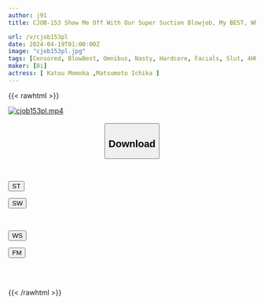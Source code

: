 ```yaml
---
author: j91
title: CJOB-153 Show Me Off With Our Super Suction Blowjob, My BEST, Who Was Sucked So Thickly That It Sucked All The Sperm Out Of Me

url: /v/cjob153pl
date: 2024-04-19T01:00:00Z
image: "cjob153pl.jpg"
tags: [Censored, BlowBest, Omnibus, Nasty, Hardcore, Facials, Slut, 4HR+, Kiss	]
maker: [Bi]
actress: [ Katou Momoka ,Matsumoto Ichika ]
---
```



{{< rawhtml >}}

<div class="video" data-videoid="pdeO12mw9YUzWQ">
    <a href="javascript:;">
        <img src="/v/cjob153pl/cjob153pl.jpg" width="WIDTH" height="HEIGHT" alt="cjob153pl.mp4" loading="lazy">
    </a>
</div>

<script type="text/javascript" src="https://j91.asia/asset/on-demand-st.js"></script>

<br>
  <link rel="stylesheet" href="https://j91.asia/asset/bs5.css">
  
  <center>
  <button class="btn btn-primary" type="button" data-bs-toggle="collapse" data-bs-target=".multi-collapse" aria-expanded="false" aria-controls="multiCollapseExample1 multiCollapseExample2"><h2>Download</h2></button></center>
</p>
<div class="row">
  <div class="col">
    <div class="collapse multi-collapse" id="multiCollapseExample1">
      <div class="card card-body">
	      	      <br>
<div class="buttons">  
<p><a href="https://streamtape.to/v/pdeO12mw9YUzWQ" target="_blank"><button class="btn-hover color-3"><i class="fa fa-download"></i> ST</button></a></p>
<p><a href="https://asnwish.com/n9lp6vozrnj9" target="_blank"><button class="btn-hover color-2"><i class="fa fa-download"></i> SW</button></a></p></div>
    </div>
  </div>
</div>
  <div class="col">
    <div class="collapse multi-collapse" id="multiCollapseExample2">
      <div class="card card-body">
	      <br>
<div class="buttons">
<p><a href="https://wolfstream.tv/0gwgohs2t8dk"><button class="btn-hover color-9"><i class="fa fa-download"></i> WS</button></a></p>
<p><a href="https://filemoon.sx/d/mm3rmqbolwrb"><button class="btn-hover color-8"><i class="fa fa-download"></i> FM</button></a></p></div>
<br><br>
      </div>
    </div>
  </div>
</div>

{{< /rawhtml >}}
